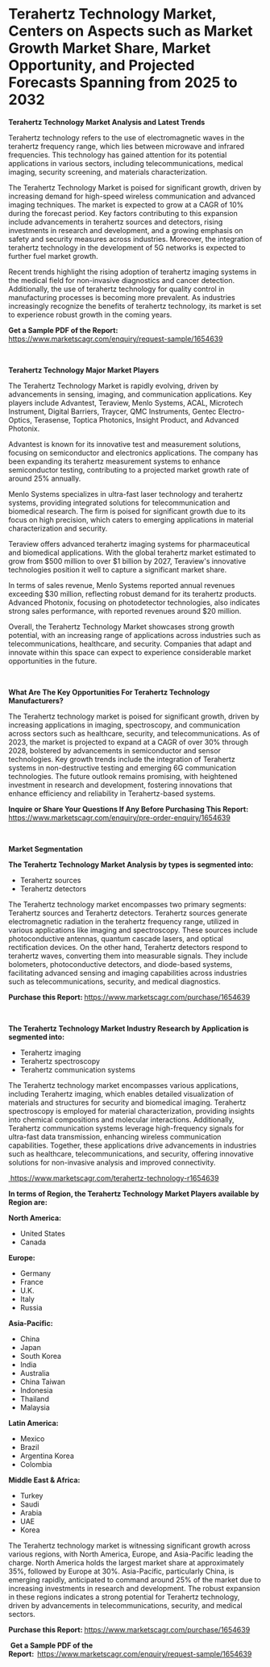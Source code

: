 <p><h1>Terahertz Technology Market, Centers on Aspects such as Market Growth Market Share, Market Opportunity, and Projected Forecasts Spanning from 2025 to 2032</h1></p><p><strong>Terahertz Technology Market Analysis and Latest Trends</strong></p>
<p><p>Terahertz technology refers to the use of electromagnetic waves in the terahertz frequency range, which lies between microwave and infrared frequencies. This technology has gained attention for its potential applications in various sectors, including telecommunications, medical imaging, security screening, and materials characterization. </p><p>The Terahertz Technology Market is poised for significant growth, driven by increasing demand for high-speed wireless communication and advanced imaging techniques. The market is expected to grow at a CAGR of 10% during the forecast period. Key factors contributing to this expansion include advancements in terahertz sources and detectors, rising investments in research and development, and a growing emphasis on safety and security measures across industries. Moreover, the integration of terahertz technology in the development of 5G networks is expected to further fuel market growth.</p><p>Recent trends highlight the rising adoption of terahertz imaging systems in the medical field for non-invasive diagnostics and cancer detection. Additionally, the use of terahertz technology for quality control in manufacturing processes is becoming more prevalent. As industries increasingly recognize the benefits of terahertz technology, its market is set to experience robust growth in the coming years.</p></p>
<p><strong>Get a Sample PDF of the Report:&nbsp;</strong> <a href="https://www.marketscagr.com/enquiry/request-sample/1654639?utm_campaign=2114&utm_medium=2&utm_source=Github&utm_content=ia&utm_term=16042025&utm_id=terahertz-technology">https://www.marketscagr.com/enquiry/request-sample/1654639</a></p>
<p>&nbsp;</p>
<p><strong>Terahertz Technology Major Market Players</strong></p>
<p><p>The Terahertz Technology Market is rapidly evolving, driven by advancements in sensing, imaging, and communication applications. Key players include Advantest, Teraview, Menlo Systems, ACAL, Microtech Instrument, Digital Barriers, Traycer, QMC Instruments, Gentec Electro-Optics, Terasense, Toptica Photonics, Insight Product, and Advanced Photonix.</p><p>Advantest is known for its innovative test and measurement solutions, focusing on semiconductor and electronics applications. The company has been expanding its terahertz measurement systems to enhance semiconductor testing, contributing to a projected market growth rate of around 25% annually.</p><p>Menlo Systems specializes in ultra-fast laser technology and terahertz systems, providing integrated solutions for telecommunication and biomedical research. The firm is poised for significant growth due to its focus on high precision, which caters to emerging applications in material characterization and security.</p><p>Teraview offers advanced terahertz imaging systems for pharmaceutical and biomedical applications. With the global terahertz market estimated to grow from $500 million to over $1 billion by 2027, Teraview's innovative technologies position it well to capture a significant market share.</p><p>In terms of sales revenue, Menlo Systems reported annual revenues exceeding $30 million, reflecting robust demand for its terahertz products. Advanced Photonix, focusing on photodetector technologies, also indicates strong sales performance, with reported revenues around $20 million.</p><p>Overall, the Terahertz Technology Market showcases strong growth potential, with an increasing range of applications across industries such as telecommunications, healthcare, and security. Companies that adapt and innovate within this space can expect to experience considerable market opportunities in the future.</p></p>
<p>&nbsp;</p>
<p><strong>What Are The Key Opportunities For Terahertz Technology Manufacturers?</strong></p>
<p><p>The Terahertz technology market is poised for significant growth, driven by increasing applications in imaging, spectroscopy, and communication across sectors such as healthcare, security, and telecommunications. As of 2023, the market is projected to expand at a CAGR of over 30% through 2028, bolstered by advancements in semiconductor and sensor technologies. Key growth trends include the integration of Terahertz systems in non-destructive testing and emerging 6G communication technologies. The future outlook remains promising, with heightened investment in research and development, fostering innovations that enhance efficiency and reliability in Terahertz-based systems.</p></p>
<p><strong>Inquire or Share Your Questions If Any Before Purchasing This Report:</strong> <a href="https://www.marketscagr.com/enquiry/pre-order-enquiry/1654639?utm_campaign=2114&utm_medium=2&utm_source=Github&utm_content=ia&utm_term=16042025&utm_id=terahertz-technology">https://www.marketscagr.com/enquiry/pre-order-enquiry/1654639</a></p>
<p>&nbsp;</p>
<p><strong>Market Segmentation</strong></p>
<p><strong>The Terahertz Technology Market Analysis by types is segmented into:</strong></p>
<p><ul><li>Terahertz sources</li><li>Terahertz detectors</li></ul></p>
<p><p>The Terahertz technology market encompasses two primary segments: Terahertz sources and Terahertz detectors. Terahertz sources generate electromagnetic radiation in the terahertz frequency range, utilized in various applications like imaging and spectroscopy. These sources include photoconductive antennas, quantum cascade lasers, and optical rectification devices. On the other hand, Terahertz detectors respond to terahertz waves, converting them into measurable signals. They include bolometers, photoconductive detectors, and diode-based systems, facilitating advanced sensing and imaging capabilities across industries such as telecommunications, security, and medical diagnostics.</p></p>
<p><strong>Purchase this Report:&nbsp;</strong><a href="https://www.marketscagr.com/purchase/1654639?utm_campaign=2114&utm_medium=2&utm_source=Github&utm_content=ia&utm_term=16042025&utm_id=terahertz-technology">https://www.marketscagr.com/purchase/1654639</a></p>
<p>&nbsp;</p>
<p><strong>The Terahertz Technology Market Industry Research by Application is segmented into:</strong></p>
<p><ul><li>Terahertz imaging</li><li>Terahertz spectroscopy</li><li>Terahertz communication systems</li></ul></p>
<p><p>The Terahertz technology market encompasses various applications, including Terahertz imaging, which enables detailed visualization of materials and structures for security and biomedical imaging. Terahertz spectroscopy is employed for material characterization, providing insights into chemical compositions and molecular interactions. Additionally, Terahertz communication systems leverage high-frequency signals for ultra-fast data transmission, enhancing wireless communication capabilities. Together, these applications drive advancements in industries such as healthcare, telecommunications, and security, offering innovative solutions for non-invasive analysis and improved connectivity.</p></p>
<p><a href="https://www.marketscagr.com/terahertz-technology-r1654639?utm_campaign=2114&utm_medium=2&utm_source=Github&utm_content=ia&utm_term=16042025&utm_id=terahertz-technology">&nbsp;https://www.marketscagr.com/terahertz-technology-r1654639</a></p>
<p><strong>In terms of Region, the Terahertz Technology Market Players available by Region are:</strong></p>
<p>
    <p> <strong> North America: </strong>
        <ul>
            <li>United States</li>
            <li>Canada</li>
        </ul>
        </p> 
    <p> <strong> Europe: </strong>
        <ul>
            <li>Germany</li>
            <li>France</li>
            <li>U.K.</li>
            <li>Italy</li>
            <li>Russia</li>
        </ul>
        </p> 
    <p> <strong> Asia-Pacific: </strong>
        <ul>
            <li>China</li>
            <li>Japan</li>
            <li>South Korea</li>
            <li>India</li>
            <li>Australia</li>
            <li>China Taiwan</li>
            <li>Indonesia</li>
            <li>Thailand</li>
            <li>Malaysia</li>
        </ul>
        </p> 
    <p> <strong> Latin America: </strong>
        <ul>
            <li>Mexico</li>
            <li>Brazil</li>
            <li>Argentina Korea</li>
            <li>Colombia</li>
        </ul>
        </p> 
    <p> <strong> Middle East & Africa: </strong>
        <ul>
            <li>Turkey</li>
            <li>Saudi</li>
            <li>Arabia</li>
            <li>UAE</li>
            <li>Korea</li>
        </ul>
    </p>
    </p>
<p><p>The Terahertz technology market is witnessing significant growth across various regions, with North America, Europe, and Asia-Pacific leading the charge. North America holds the largest market share at approximately 35%, followed by Europe at 30%. Asia-Pacific, particularly China, is emerging rapidly, anticipated to command around 25% of the market due to increasing investments in research and development. The robust expansion in these regions indicates a strong potential for Terahertz technology, driven by advancements in telecommunications, security, and medical sectors.</p></p>
<p><strong>Purchase this Report: </strong><a href="https://www.marketscagr.com/purchase/1654639?utm_campaign=2114&utm_medium=2&utm_source=Github&utm_content=ia&utm_term=16042025&utm_id=terahertz-technology">https://www.marketscagr.com/purchase/1654639</a></p>
<p>&nbsp;<strong>Get a Sample PDF of the Report:&nbsp;&nbsp;</strong><a href="https://www.marketscagr.com/enquiry/request-sample/1654639?utm_campaign=2114&utm_medium=2&utm_source=Github&utm_content=ia&utm_term=16042025&utm_id=terahertz-technology">https://www.marketscagr.com/enquiry/request-sample/1654639</a></p>
<p><strong></strong></p>
<p><p></p><p></p><p></p></p>